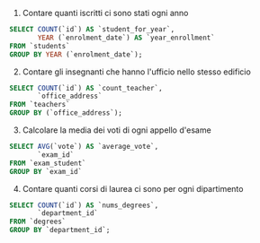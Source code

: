 1. Contare quanti iscritti ci sono stati ogni anno

```sql
SELECT COUNT(`id`) AS `student_for_year`,
       YEAR (`enrolment_date`) AS `year_enrollment`
FROM `students`
GROUP BY YEAR (`enrolment_date`);
```

2. Contare gli insegnanti che hanno l'ufficio nello stesso edificio

```sql
SELECT COUNT(`id`) AS `count_teacher`,
       `office_address`
FROM `teachers`
GROUP BY (`office_address`);
```

3. Calcolare la media dei voti di ogni appello d'esame

```sql
SELECT AVG(`vote`) AS `average_vote`,
       `exam_id`
FROM `exam_student`
GROUP BY `exam_id`
```

4. Contare quanti corsi di laurea ci sono per ogni dipartimento

```sql
SELECT COUNT(`id`) AS `nums_degrees`,
       `department_id`
FROM `degrees`
GROUP BY `department_id`;
```
